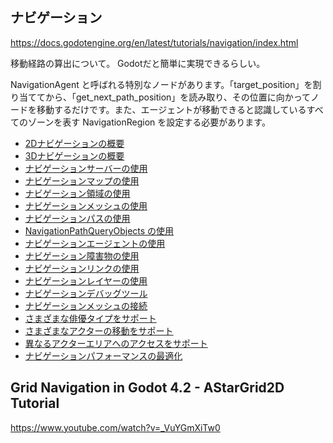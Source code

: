 ## ナビゲーション
https://docs.godotengine.org/en/latest/tutorials/navigation/index.html

移動経路の算出について。
Godotだと簡単に実現できるらしい。

NavigationAgent と呼ばれる特別なノードがあります。「target_position」を割り当ててから、「get_next_path_position」を読み取り、その位置に向かってノードを移動するだけです。また、エージェントが移動できると認識しているすべてのゾーンを表す NavigationRegion を設定する必要があります。

- [2Dナビゲーションの概要](https://docs.godotengine.org/en/latest/tutorials/navigation/navigation_introduction_2d.html)
- [3Dナビゲーションの概要](https://docs.godotengine.org/en/latest/tutorials/navigation/navigation_introduction_3d.html)
- [ナビゲーションサーバーの使用](https://docs.godotengine.org/en/latest/tutorials/navigation/navigation_using_navigationservers.html)
- [ナビゲーションマップの使用](https://docs.godotengine.org/en/latest/tutorials/navigation/navigation_using_navigationmaps.html)
- [ナビゲーション領域の使用](https://docs.godotengine.org/en/latest/tutorials/navigation/navigation_using_navigationregions.html)
- [ナビゲーションメッシュの使用](https://docs.godotengine.org/en/latest/tutorials/navigation/navigation_using_navigationmeshes.html)
- [ナビゲーションパスの使用](https://docs.godotengine.org/en/latest/tutorials/navigation/navigation_using_navigationpaths.html)
- [NavigationPathQueryObjects の使用](https://docs.godotengine.org/en/latest/tutorials/navigation/navigation_using_navigationpathqueryobjects.html)
- [ナビゲーションエージェントの使用](https://docs.godotengine.org/en/latest/tutorials/navigation/navigation_using_navigationagents.html)
- [ナビゲーション障害物の使用](https://docs.godotengine.org/en/latest/tutorials/navigation/navigation_using_navigationobstacles.html)
- [ナビゲーションリンクの使用](https://docs.godotengine.org/en/latest/tutorials/navigation/navigation_using_navigationlinks.html)
- [ナビゲーションレイヤーの使用](https://docs.godotengine.org/en/latest/tutorials/navigation/navigation_using_navigationlayers.html)
- [ナビゲーションデバッグツール](https://docs.godotengine.org/en/latest/tutorials/navigation/navigation_debug_tools.html)
- [ナビゲーションメッシュの接続](https://docs.godotengine.org/en/latest/tutorials/navigation/navigation_connecting_navmesh.html)
- [さまざまな俳優タイプをサポート](https://docs.godotengine.org/en/latest/tutorials/navigation/navigation_different_actor_types.html)
- [さまざまなアクターの移動をサポート](https://docs.godotengine.org/en/latest/tutorials/navigation/navigation_different_actor_locomotion.html)
- [異なるアクターエリアへのアクセスをサポート](https://docs.godotengine.org/en/latest/tutorials/navigation/navigation_different_actor_area_access.html)
- [ナビゲーションパフォーマンスの最適化](https://docs.godotengine.org/en/latest/tutorials/navigation/navigation_optimizing_performance.html)


## Grid Navigation in Godot 4.2 - AStarGrid2D Tutorial
https://www.youtube.com/watch?v=_VuYGmXiTw0


